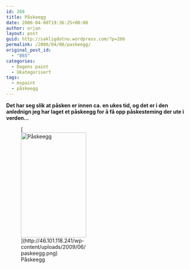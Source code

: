 ```yaml
---
id: 266
title: Påskeegg
date: 2006-04-08T19:36:25+00:00
author: orjan
layout: post
guid: http://sakligdotno.wordpress.com/?p=266
permalink: /2006/04/08/paskeegg/
original_post_id:
  - "865"
categories:
  - Dagens paint
  - Ukategorisert
tags:
  - mspaint
  - påskeegg
---
```

**Det har seg slik at påsken er innen ca. en ukes tid, og det er i den anlednign jeg har laget et påskeegg for å få opp påskesteming der ute i verden&#8230;**
  
<figure id="attachment_267" style="width: 177px" class="wp-caption aligncenter">[<img src="http://46.101.118.241/wp-content/uploads/2009/06/paskeegg.png" alt="Påskeegg" title="påskeegg" width="177" height="284" class="size-full wp-image-267" />](http://46.101.118.241/wp-content/uploads/2009/06/paskeegg.png)<figcaption class="wp-caption-text">Påskeegg</figcaption></figure>